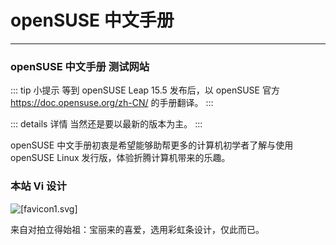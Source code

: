 # openSUSE 中文手册
---

### openSUSE 中文手册 测试网站

::: tip 小提示
等到 openSUSE Leap 15.5 发布后，以 openSUSE 官方 https://doc.opensuse.org/zh-CN/ 的手册翻译。
:::

::: details 详情
当然还是要以最新的版本为主。
:::

openSUSE 中文手册初衷是希望能够助帮更多的计算机初学者了解与使用 openSUSE Linux 发行版，体验折腾计算机带来的乐趣。

<!-- readme: collaborators,contributors -start -->
<!-- readme: collaborators,contributors -end -->

### 本站 Vi 设计
![[favicon1.svg]](/public/favicon1.svg)

来自对拍立得始祖：宝丽来的喜爱，选用彩虹条设计，仅此而已。
